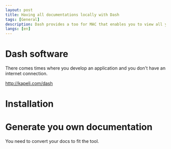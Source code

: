```yaml
---
layout: post
title: Having all documentations locally with Dash
tags: [General]
description: Dash provides a too for MAC that enables you to view all your documentations locally
langs: [en]
---
```


Dash software
=============

There comes times where you develop an application and you don't have an
internet connection.

http://kapeli.com/dash

Installation
============

Generate you own documentation
==============================

You need to convert your docs to fit the tool.
